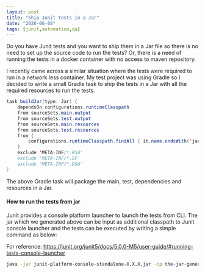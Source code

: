 ```yaml
---
layout: post
title: "Ship Junit tests in a Jar"
date: "2020-06-08"
tags: [junit,automation,qa]
---
```

Do you have Junit tests and you want to ship them in a Jar file so there is no need to set up the source code to run the tests? Or, there is a need of running the tests in a docker container with no access to maven repository.

I recently came across a similar situation where the tests were required to run in a network less container. My test project was using Gradle so I decided to write a small Gradle task to ship the tests in a Jar with all the required resources to run the tests.

```java
task buildJar(type: Jar) {
    dependsOn configurations.runtimeClasspath
    from sourceSets.main.output
    from sourceSets.test.output
    from sourceSets.main.resources
    from sourceSets.test.resources
    from {
        configurations.runtimeClasspath.findAll { it.name.endsWith('jar') }.collect { zipTree(it) }
    }
    exclude 'META-INF/*.RSA'
    exclude 'META-INF/*.SF'
    exclude 'META-INF/*.DSA'
}
```
The above Gradle task will package the main, test, dependencies and resources in a Jar.

#### How to run the tests from jar
Junit provides a console platform launcher to launch the tests from CLI. The jar which we generated above can be input as additional classpath to Junit console launcher and the tests can be executed by writing a simple command as below:

For reference:
https://junit.org/junit5/docs/5.0.0-M5/user-guide/#running-tests-console-launcher


```sh
java -jar junit-platform-console-standalone-X.X.X.jar -cp the-jar-generated-from-gradle-task.jar -p 'test.package.name.to.run'
```

